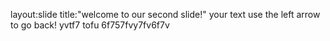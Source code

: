 layout:slide
title:"welcome to our second  slide!"
your text
use the left arrow to go back!
yvtf7 tofu 6f757fvy7fv6f7v
